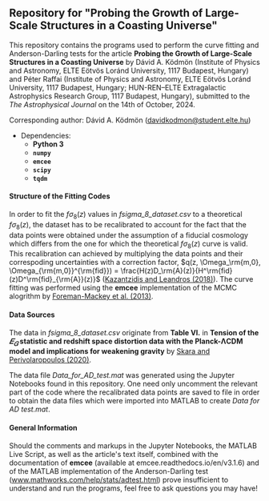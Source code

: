 ## Repository for "Probing the Growth of Large-Scale Structures in a Coasting Universe"

This repository contains the programs used to perform the curve fitting and Anderson-Darling tests for the article **Probing the Growth of Large-Scale Structures in a Coasting Universe** by Dávid A. Ködmön (Institute of Physics and Astronomy, ELTE Eötvös Loránd University, 1117 Budapest, Hungary) and Péter Raffai (Institute of Physics and Astronomy, ELTE Eötvös Loránd University, 1117 Budapest, Hungary; HUN-REN–ELTE Extragalactic Astrophysics Research Group, 1117 Budapest, Hungary), submitted to the  _The Astrophysical Journal_ on the 14th of October, 2024. 

Corresponding author: Dávid A. Ködmön (davidkodmon@student.elte.hu)

- Dependencies:
   - **Python 3**
   - **`numpy`**
   - **`emcee`**
   - **`scipy`**
   - **`tqdm`**

#### Structure of the Fitting Codes
In order to fit the $f\sigma_8(z)$ values in _fsigma_8_dataset.csv_ to a theoretical $f\sigma_8(z)$, the dataset has to be recalibrated to account for the fact that the data points were obtained under the assumption of a fiducial cosmology which differs from the one for which the theoretical $f\sigma_8(z)$ curve is valid. This recalibration can achieved by multiplying the data points and their correspoding uncertainties with a correction factor, $q(z, \Omega_\rm{m,0}, \Omega_{\rm{m,0}}^{\rm{fid}}) = \frac{H(z)D_\rm{A}(z)}{H^\rm{fid}(z)D^\rm{fid}_{\rm{A}}(z)}$ (<a href="https://journals.aps.org/prd/abstract/10.1103/PhysRevD.97.103503">Kazantzidis and Leandros (2018)</a>). The curve fitting was performed using the **emcee** implementation of the MCMC alogrithm by <a href="https://iopscience.iop.org/article/10.1086/670067">Foreman-Mackey et al. (2013)</a>.  


#### Data Sources
The data in _fsigma_8_dataset.csv_ originate from **Table VI.** in **Tension of the $𝐸_𝐺$ statistic and redshift space distortion data with the Planck-ΛCDM model and implications for weakening gravity** by <a href="https://journals.aps.org/prd/abstract/10.1103/PhysRevD.101.063521">Skara and Perivolaropoulos (2020)</a>.  

The data file _Data_for_AD_test.mat_ was generated using the Jupyter Notebooks found in this repository. One need only uncomment the relevant part of the code where the recalibrated data points are saved to file in order to obtain the data files which were imported into MATLAB to create _Data for AD test.mat_. 

#### General Information
Should the comments and markups in the Jupyter Notebooks, the MATLAB Live Script, as well as the article's text itself, combined with the documentation of **emcee** (available at emcee.readthedocs.io/en/v3.1.6) and of the MATLAB implementation of the Anderson-Darling test (www.mathworks.com/help/stats/adtest.html) prove insufficient to understand and run the programs, feel free to ask questions you may have!



